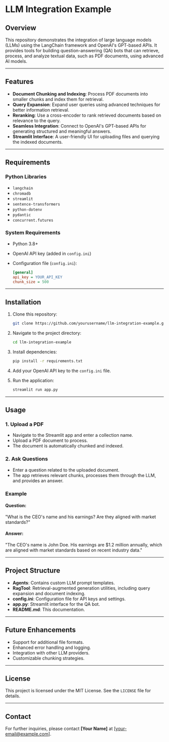 # LLM Integration Example

## Overview
This repository demonstrates the integration of large language models (LLMs) using the LangChain framework and OpenAI's GPT-based APIs. It provides tools for building question-answering (QA) bots that can retrieve, process, and analyze textual data, such as PDF documents, using advanced AI models.

---

## Features
- **Document Chunking and Indexing**: Process PDF documents into smaller chunks and index them for retrieval.
- **Query Expansion**: Expand user queries using advanced techniques for better information retrieval.
- **Reranking**: Use a cross-encoder to rank retrieved documents based on relevance to the query.
- **Seamless Integration**: Connect to OpenAI's GPT-based APIs for generating structured and meaningful answers.
- **Streamlit Interface**: A user-friendly UI for uploading files and querying the indexed documents.

---

## Requirements

### Python Libraries
- `langchain`
- `chromadb`
- `streamlit`
- `sentence-transformers`
- `python-dotenv`
- `pydantic`
- `concurrent.futures`

### System Requirements
- Python 3.8+
- OpenAI API key (added in `config.ini`)
- Configuration file (`config.ini`):

  ```ini
  [general]
  api_key = YOUR_API_KEY
  chunk_size = 500
  ```

---

## Installation

1. Clone this repository:
   ```bash
   git clone https://github.com/yourusername/llm-integration-example.git
   ```

2. Navigate to the project directory:
   ```bash
   cd llm-integration-example
   ```

3. Install dependencies:
   ```bash
   pip install -r requirements.txt
   ```

4. Add your OpenAI API key to the `config.ini` file.

5. Run the application:
   ```bash
   streamlit run app.py
   ```

---

## Usage

### 1. Upload a PDF
- Navigate to the Streamlit app and enter a collection name.
- Upload a PDF document to process.
- The document is automatically chunked and indexed.

### 2. Ask Questions
- Enter a question related to the uploaded document.
- The app retrieves relevant chunks, processes them through the LLM, and provides an answer.

### Example
#### Question:
"What is the CEO's name and his earnings? Are they aligned with market standards?"

#### Answer:
"The CEO's name is John Doe. His earnings are $1.2 million annually, which are aligned with market standards based on recent industry data."

---

## Project Structure
- **Agents**: Contains custom LLM prompt templates.
- **RagTool**: Retrieval-augmented generation utilities, including query expansion and document indexing.
- **config.ini**: Configuration file for API keys and settings.
- **app.py**: Streamlit interface for the QA bot.
- **README.md**: This documentation.

---

## Future Enhancements
- Support for additional file formats.
- Enhanced error handling and logging.
- Integration with other LLM providers.
- Customizable chunking strategies.

---

## License
This project is licensed under the MIT License. See the `LICENSE` file for details.

---

## Contact
For further inquiries, please contact **[Your Name]** at [your-email@example.com].

